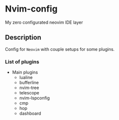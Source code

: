 # Nvim-config

My zero configurated neovim IDE layer

## Description

Config for `Neovim` with couple setups for some plugins.

### List of plugins

- Main plugins
  - lualine
  - bufferline
  - nvim-tree
  - telescope
  - nvim-lspconfig
  - cmp
  - hop
  - dashboard
